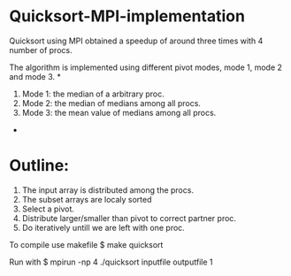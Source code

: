 # Quicksort-MPI-implementation

Quicksort using MPI obtained a speedup of around three times with 4 number of procs.

The algorithm is implemented using different pivot modes, mode 1, mode 2 and mode 3.
*
1. Mode 1: the median of a arbitrary proc.
2. Mode 2: the median of medians among all procs.
3. Mode 3: the mean value of medians among all procs.
*
# Outline:
1. The input array is distributed among the procs.
2. The subset arrays are localy sorted
3. Select a pivot.
4. Distribute larger/smaller than pivot to correct partner proc.
5. Do iteratively untill we are left with one proc.

To compile use makefile $ make quicksort

Run with $ mpirun -np 4 ./quicksort inputfile outputfile 1
